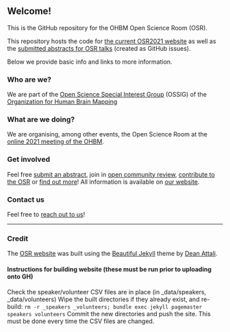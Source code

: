 ## Welcome!

This is the GitHub repository for the OHBM Open Science Room (OSR).

This repository hosts the code for [the current OSR2021 website](https://ohbm.github.io/osr2021) as well as the [submitted abstracts for OSR talks](https://github.com/ohbm/osr2021/issues) (created as GitHub issues).

Below we provide basic info and links to more information. 

### Who are we?

We are part of the [Open Science Special Interest Group](https://ossig.netlify.com/) (OSSIG) of the [Organization for Human Brain Mapping](https://www.humanbrainmapping.org/i4a/pages/index.cfm?pageid=3267&pageid=1)

### What are we doing?

We are organising, among other events, the Open Science Room at the [online 2021 meeting of the OHBM](https://www.humanbrainmapping.org/i4a/pages/index.cfm?pageID=4024&activateFull=true).

### Get involved

Feel free [submit an abstract](https://ohbm.github.io/osr2021/submit/), join in [open community review](https://ohbm.github.io/osr2021/review/), [contribute to the OSR](https://ohbm.github.io/osr2021/contribute/) or [find out more](https://ohbm.github.io/osr2021/faq/)! All information is available on [our website](https://ohbm.github.io/osr2021).

### Contact us

Feel free to [reach out to us](https://ohbm.github.io/osr2021/contact/)!


---

### Credit
The [OSR website](https://ohbm.github.io/osr2021) was built using the [Beautiful Jekyll](https://deanattali.com/beautiful-jekyll/) theme by [Dean Attali](https://deanattali.com/).


#### Instructions for building website (these must be run prior to uploading onto GH)
Check the speaker/volunteer CSV files are in place (in _data/speakers, _data/volunteers)
Wipe the built directories if they already exist, and re-build: 
`rm -r _speakers _volunteers; bundle exec jekyll pagemaster speakers volunteers`
Commit the new directories and push the site. This must be done every time the CSV files are changed. 
